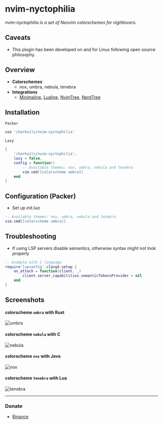 # nvim-nyctophilia
*nvim-nyctophilia is a set of Neovim colorschemes for nightlovers.*

## Caveats
- This plugin has been developed on and for Linux following open source philosophy.

## Overview
- **Colorschemes**
    - nox, umbra, nebula, tenebra
- **Integrations**
    - [Minimaline](https://github.com/charkuils/nvim-minimaline), [Lualine](https://github.com/nvim-lualine/lualine.nvim), [NvimTree](https://github.com/nvim-tree/nvim-tree.lua), [NerdTree](https://github.com/preservim/nerdtree)

## Installation
`Packer`
```lua
use 'charkuils/nvim-nyctophilia'
```
`Lazy`
```lua
{ 
    'charkuils/nvim-nyctophilia',
    lazy = false,
    config = function()
        -- Available themes: nox, umbra, nebula and tenebra
        vim.cmd[[colorscheme umbra]]
    end
}
```

## Configuration (Packer)
- Set up *init.lua*
```lua
-- Available themes: nox, umbra, nebula and tenebra
vim.cmd[[colorscheme umbra]]
```

## Troubleshooting
- If using LSP servers disable semantics, otherwise syntax might not look properly
```lua
-- Example with C language
require'lspconfig'.clangd.setup {
    on_attach = function(client, _)
        client.server_capabilities.semanticTokensProvider = nil
    end
}
```

## Screenshots
#### colorscheme `umbra` with Rust
<img src="https://github.com/charkuils/img/blob/master/nvim-nyctophilia/rust-umbra.png?raw=true" alt="umbra"/>

#### colorscheme `nebula` with C
<img src="https://github.com/charkuils/img/blob/master/nvim-nyctophilia/c-nebula.png?raw=true" alt="nebula" />

#### colorscheme `nox` with Java
<img src="https://github.com/charkuils/img/blob/master/nvim-nyctophilia/java-nox.png?raw=true" alt="nox" />

#### colorscheme `tenebra` with Lua
<img src="https://github.com/charkuils/img/blob/master/nvim-nyctophilia/lua-tenebra.png?raw=true" alt="tenebra" />

---

### Donate
- [Binance](https://raw.githubusercontent.com/charkuils/img/master/binance/BinancePayQR.png)
